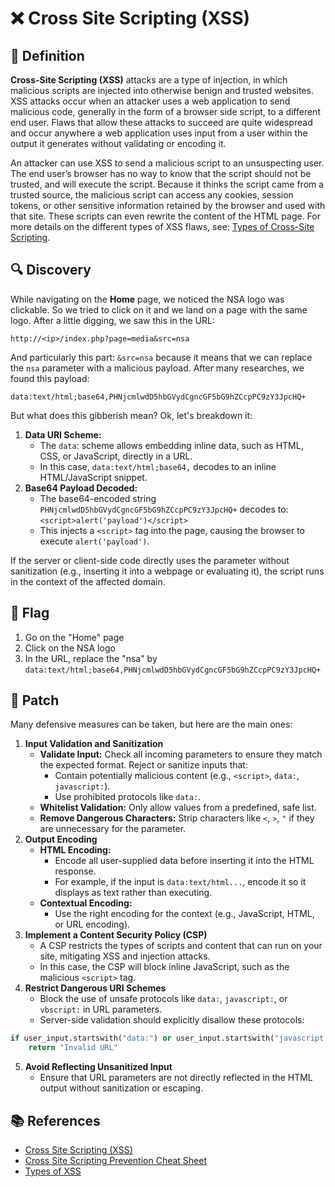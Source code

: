 # ❌ Cross Site Scripting (XSS)

## 📖 Definition

**Cross-Site Scripting (XSS)** attacks are a type of injection, in which malicious scripts are injected into otherwise benign and trusted websites. XSS attacks occur when an attacker uses a web application to send malicious code, generally in the form of a browser side script, to a different end user. Flaws that allow these attacks to succeed are quite widespread and occur anywhere a web application uses input from a user within the output it generates without validating or encoding it.

An attacker can use XSS to send a malicious script to an unsuspecting user. The end user’s browser has no way to know that the script should not be trusted, and will execute the script. Because it thinks the script came from a trusted source, the malicious script can access any cookies, session tokens, or other sensitive information retained by the browser and used with that site. These scripts can even rewrite the content of the HTML page. For more details on the different types of XSS flaws, see: [Types of Cross-Site Scripting](https://owasp.org/www-community/Types_of_Cross-Site_Scripting).

## 🔍 Discovery

While navigating on the **Home** page, we noticed the NSA logo was clickable. So we tried to click on it and we land on a page with the same logo. After a little digging, we saw this in the URL:

```URL
http://<ip>/index.php?page=media&src=nsa
```

And particularly this part: `&src=nsa` because it means that we can replace the `nsa` parameter with a malicious payload. After many researches, we found this payload:

```URL
data:text/html;base64,PHNjcmlwdD5hbGVydCgncGF5bG9hZCcpPC9zY3JpcHQ+
```

But what does this gibberish mean? Ok, let's breakdown it:

1. **Data URI Scheme:**
	- The `data`: scheme allows embedding inline data, such as HTML, CSS, or JavaScript, directly in a URL.
	- In this case, `data:text/html;base64,` decodes to an inline HTML/JavaScript snippet.
2. **Base64 Payload Decoded:**
	- The base64-encoded string `PHNjcmlwdD5hbGVydCgncGF5bG9hZCcpPC9zY3JpcHQ+` decodes to: `<script>alert('payload')</script>`
	- This injects a `<script>` tag into the page, causing the browser to execute `alert('payload')`.

If the server or client-side code directly uses the parameter without sanitization (e.g., inserting it into a webpage or evaluating it), the script runs in the context of the affected domain.

## 🏁 Flag

1. Go on the "Home" page
2. Click on the NSA logo
3. In the URL, replace the "nsa" by `data:text/html;base64,PHNjcmlwdD5hbGVydCgncGF5bG9hZCcpPC9zY3JpcHQ+`

## 🔧 Patch

Many defensive measures can be taken, but here are the main ones:

1. **Input Validation and Sanitization**
	- **Validate Input:** Check all incoming parameters to ensure they match the expected format. Reject or sanitize inputs that:
		- Contain potentially malicious content (e.g., `<script>`, `data:`, `javascript:`).
		- Use prohibited protocols like `data:`.
	- **Whitelist Validation:** Only allow values from a predefined, safe list.
	- **Remove Dangerous Characters:** Strip characters like `<`, `>`, `"` if they are unnecessary for the parameter.
2. **Output Encoding**
	- **HTML Encoding:**
		- Encode all user-supplied data before inserting it into the HTML response.
		- For example, if the input is `data:text/html...`, encode it so it displays as text rather than executing.
	- **Contextual Encoding:**
		- Use the right encoding for the context (e.g., JavaScript, HTML, or URL encoding).
3. **Implement a Content Security Policy (CSP)**
	- A CSP restricts the types of scripts and content that can run on your site, mitigating XSS and injection attacks.
	- In this case, the CSP will block inline JavaScript, such as the malicious `<script>` tag.
4. **Restrict Dangerous URI Schemes**
	- Block the use of unsafe protocols like `data:`, `javascript:`, or `vbscript:` in URL parameters.
	- Server-side validation should explicitly disallow these protocols:
```python
if user_input.startswith("data:") or user_input.startswith("javascript:"):
	return "Invalid URL"
```
5. **Avoid Reflecting Unsanitized Input**
	- Ensure that URL parameters are not directly reflected in the HTML output without sanitization or escaping.

## 📚 References

- [Cross Site Scripting (XSS)](https://owasp.org/www-community/attacks/xss/)
- [Cross Site Scripting Prevention Cheat Sheet](https://cheatsheetseries.owasp.org/cheatsheets/Cross_Site_Scripting_Prevention_Cheat_Sheet.html)
- [Types of XSS](https://owasp.org/www-community/Types_of_Cross-Site_Scripting)